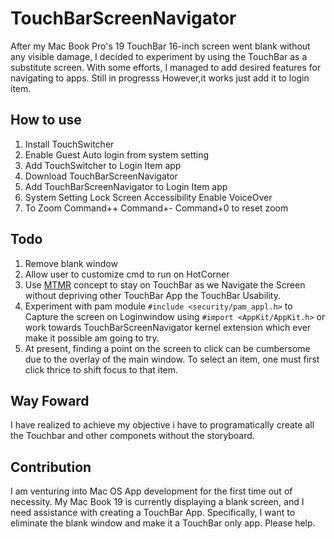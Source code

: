 # TouchBarScreenNavigator

After my Mac Book Pro's 19 TouchBar 16-inch screen went blank without any visible damage, I decided to experiment by using the  TouchBar as a substitute screen. With some efforts, I managed to add desired features for navigating to apps. Still in progresss However,it works just add it to login item.


## How to use
1. Install TouchSwitcher
2. Enable Guest Auto login from system setting
3. Add TouchSwitcher to Login Item app
4. Download TouchBarScreenNavigator
5. Add TouchBarScreenNavigator to Login Item app
6. System Setting Lock Screen Accessibility Enable VoiceOver
7. To Zoom Command++ Command+- Command+0 to reset zoom

## Todo
1. Remove blank window
2. Allow user to customize cmd to run on HotCorner
3. Use [MTMR](https://github.com/Toxblh/MTMR/releases) concept to stay on TouchBar as we Navigate the Screen without depriving other TouchBar App the TouchBar Usability.
4. Experiment with pam module ```#include <security/pam_appl.h>``` to Capture the screen on Loginwindow  using ```#import <AppKit/AppKit.h>``` or work towards TouchBarScreenNavigator kernel extension which ever make it possible am going to try. 
5. At present, finding a point on the screen to click can be cumbersome due to the overlay of the main window. To select an item, one must first click thrice to shift focus to that item.


## Way Foward
I have realized to achieve my objective i have to programatically create all the Touchbar and other componets without the storyboard.



## Contribution
I am venturing into Mac OS App development for the first time out of necessity. My Mac Book 19 is currently displaying a blank screen, and I need assistance with creating a TouchBar App. Specifically, I want to eliminate the blank window and make it a TouchBar only app. Please help.
